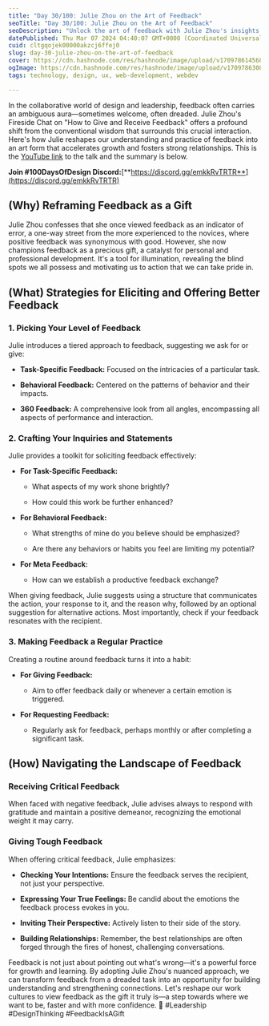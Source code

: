 ```yaml
---
title: "Day 30/100: Julie Zhou on the Art of Feedback"
seoTitle: "Day 30/100: Julie Zhou on the Art of Feedback"
seoDescription: "Unlock the art of feedback with Julie Zhou's insights on constructive critiques to foster growth and strong relationships. #design"
datePublished: Thu Mar 07 2024 04:40:07 GMT+0000 (Coordinated Universal Time)
cuid: cltgqojek00000akzcj6ffej0
slug: day-30-julie-zhou-on-the-art-of-feedback
cover: https://cdn.hashnode.com/res/hashnode/image/upload/v1709786145686/02e64b8b-e341-4dbb-96fd-325baae5180a.jpeg
ogImage: https://cdn.hashnode.com/res/hashnode/image/upload/v1709786308573/2f323e70-4e19-45fb-a654-4032676878dc.jpeg
tags: technology, design, ux, web-development, webdev

---
```


In the collaborative world of design and leadership, feedback often carries an ambiguous aura—sometimes welcome, often dreaded. Julie Zhou's Fireside Chat on "How to Give and Receive Feedback" offers a profound shift from the conventional wisdom that surrounds this crucial interaction. Here's how Julie reshapes our understanding and practice of feedback into an art form that accelerates growth and fosters strong relationships. This is the [YouTube link](https://www.youtube.com/watch?v=SWoZ5t5o24A) to the talk and the summary is below.

**Join #100DaysOfDesign Discord:**[**https://discord.gg/emkkRvTRTR**](https://discord.gg/emkkRvTRTR)

## **(Why) Reframing Feedback as a Gift**

Julie Zhou confesses that she once viewed feedback as an indicator of error, a one-way street from the more experienced to the novices, where positive feedback was synonymous with good. However, she now champions feedback as a precious gift, a catalyst for personal and professional development. It's a tool for illumination, revealing the blind spots we all possess and motivating us to action that we can take pride in.

## **(What) Strategies for Eliciting and Offering Better Feedback**

### **1\. Picking Your Level of Feedback**

Julie introduces a tiered approach to feedback, suggesting we ask for or give:

* **Task-Specific Feedback:** Focused on the intricacies of a particular task.
    
* **Behavioral Feedback:** Centered on the patterns of behavior and their impacts.
    
* **360 Feedback:** A comprehensive look from all angles, encompassing all aspects of performance and interaction.
    

### **2\. Crafting Your Inquiries and Statements**

Julie provides a toolkit for soliciting feedback effectively:

* **For Task-Specific Feedback:**
    
    * What aspects of my work shone brightly?
        
    * How could this work be further enhanced?
        
* **For Behavioral Feedback:**
    
    * What strengths of mine do you believe should be emphasized?
        
    * Are there any behaviors or habits you feel are limiting my potential?
        
* **For Meta Feedback:**
    
    * How can we establish a productive feedback exchange?
        

When giving feedback, Julie suggests using a structure that communicates the action, your response to it, and the reason why, followed by an optional suggestion for alternative actions. Most importantly, check if your feedback resonates with the recipient.

### **3\. Making Feedback a Regular Practice**

Creating a routine around feedback turns it into a habit:

* **For Giving Feedback:**
    
    * Aim to offer feedback daily or whenever a certain emotion is triggered.
        
* **For Requesting Feedback:**
    
    * Regularly ask for feedback, perhaps monthly or after completing a significant task.
        

## **(How) Navigating the Landscape of Feedback**

### **Receiving Critical Feedback**

When faced with negative feedback, Julie advises always to respond with gratitude and maintain a positive demeanor, recognizing the emotional weight it may carry.

### **Giving Tough Feedback**

When offering critical feedback, Julie emphasizes:

* **Checking Your Intentions:** Ensure the feedback serves the recipient, not just your perspective.
    
* **Expressing Your True Feelings:** Be candid about the emotions the feedback process evokes in you.
    
* **Inviting Their Perspective:** Actively listen to their side of the story.
    
* **Building Relationships:** Remember, the best relationships are often forged through the fires of honest, challenging conversations.
    

Feedback is not just about pointing out what's wrong—it's a powerful force for growth and learning. By adopting Julie Zhou's nuanced approach, we can transform feedback from a dreaded task into an opportunity for building understanding and strengthening connections. Let's reshape our work cultures to view feedback as the gift it truly is—a step towards where we want to be, faster and with more confidence. 🌟 #Leadership #DesignThinking #FeedbackIsAGift